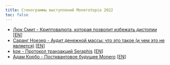 ```yaml
---
title: Стенограммы выступлений Monerotopia 2022
toc: false
---
```


- [Люк Смит - Криптовалюта, которая позволит избежать дистопии](https://youtu.be/AVpeZMLaliE) [[EN](/logs/monerotopia-2022/03-luke-smith-why-monero-matters-en)]
- [Саранг Ноезер - Аудит денежной массы: что это такое (и чем это не является)](/logs/monerotopia-2022/06-sarang-noether-supply-auditing-ru) [[EN](/logs/monerotopia-2022/06-sarang-noether-supply-auditing-en/)]
- [koe - Протокол транзакций Seraphis​](/logs/monerotopia-2022/07-koe-seraphis-tx-protocol-ru/) [[EN](/logs/monerotopia-2022/07-koe-seraphis-tx-protocol-en/)]
- [Адам Корбо - Постквантовое будущее Monero](/logs/monerotopia-2022/06-sarang-noether-supply-auditing-ru) [[EN](/logs/monerotopia-2022/08-adam-corbo-monero-post-quantum-en/)]
